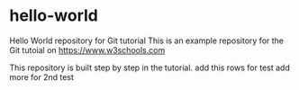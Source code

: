 # hello-world
Hello World repository for Git tutorial
This is an example repository for the Git tutoial on https://www.w3schools.com

This repository is built step by step in the tutorial.
add this rows for test 
add more for 2nd test
